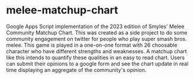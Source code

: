 # melee-matchup-chart
Google Apps Script implementation of the 2023 edition of Smyles' Melee Community Matchup Chart.
This was created as a side project to do some community engagement on twitter for people who play super smash bros. melee.
This game is played in a one-on-one format with 26 choosable character who have different strengths and weaknesses. A matchup chart like this intends to quantify these qualities in an easy to read chart. Users can submit their opinions to a google form and see the chart update in real time displaying an aggregate of the community's opinion.

